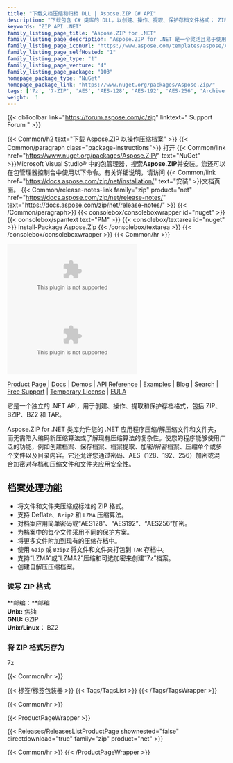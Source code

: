 ```yaml
---
title: "下载文档压缩和归档 DLL | Aspose.ZIP C# API"
description: "下载包含 C# 类库的 DLL，以创建、操作、提取、保护存档文件格式； ZIP、BZIP、BZ2、TAR 通过 .NET 本地高代码 API。"
keywords: "ZIP API .NET"
family_listing_page_title: "Aspose.ZIP for .NET"
family_listing_page_description: "Aspose.ZIP for .NET 是一个灵活且易于使用的 .NET API，可让您使用标准 zip 格式的文件压缩。它允许您实现文件和文件夹的压缩/解压缩，而无需了解压缩文件格式的底层复杂性，从而节省您的时间和精力。"
family_listing_page_iconurl: "https://www.aspose.com/templates/aspose/App_Themes/V3/images/zip/272x272/aspose_zip-for-net.png"
family_listing_page_selfHosted: "1"
family_listing_page_type: "1"
family_listing_page_venture: "4"
family_listing_page_package: "103"
homepage_package_type: "NuGet"
homepage_package_link: "https://www.nuget.org/packages/Aspose.Zip/"
tags: ['7z', '7-ZIP', 'AES', 'AES-128', 'AES-192', 'AES-256', 'Archive', 'BZ2', 'BZIP2', 'Decompression', 'decrypt', 'Decryption', 'GZIP', 'Library', 'LZMA', 'LZMA2']
weight:  1
---
```


{{< dbToolbar link="https://forum.aspose.com/c/zip" linktext=" Support Forum " >}}

{{< Common/h2 text="下载 Aspose.ZIP 以操作压缩档案"  >}}
{{< Common/paragraph class="package-instructions">}}
打开
{{< Common/link href="https://www.nuget.org/packages/Aspose.ZIP/" text="NuGet"  >}}Microsoft Visual Studio® 中的包管理器，搜索<b>Aspose.ZIP</b>并安装。您还可以在包管理器控制台中使用以下命令。有关详细说明，请访问
{{< Common/link href="https://docs.aspose.com/zip/net/installation/" text="安装"  >}}文档页面。
{{< Common/release-notes-link family="zip" product="net" href="https://docs.aspose.com/zip/net/release-notes/" text="https://docs.aspose.com/zip/net/release-notes/"  >}}
{{< /Common/paragraph>}}
{{< consolebox/consoleboxwrapper id="nuget" >}}
       {{< consolebox/spantext text="PM" >}}
       {{< consolebox/textarea id="nuget" >}} Install-Package Aspose.Zip {{< /consolebox/textarea >}}
{{< /consolebox/consoleboxwrapper >}}
{{< Common/hr >}}

![Nuget](https://img.shields.io/nuget/v/Aspose.Zip) ![Nuget](https://img.shields.io/nuget/dt/Aspose.Zip?label=nuget%20downloads)

[Product Page](https://products.aspose.com/zip/net/) | [Docs](https://docs.aspose.com/zip/net/) | [Demos](https://products.aspose.app/zip/family) | [API Reference](https://reference.aspose.com/zip/net/) | [Examples](https://github.com/aspose-zip/Aspose.ZIP-for-.NET) | [Blog](https://blog.aspose.com/category/zip/) | [Search](https://search.aspose.com/) | [Free Support](https://forum.aspose.com/c/zip) | [Temporary License](https://purchase.aspose.com/temporary-license) | [EULA](https://about.aspose.com/legal/eula/)

它是一个独立的 .NET API，用于创建、操作、提取和保护存档格式，包括 ZIP、BZIP、BZ2 和 TAR。

Aspose.ZIP for .NET 类库允许您的 .NET 应用程序压缩/解压缩文件和文件夹，而无需陷入编码新压缩算法或了解现有压缩算法的复杂性。使您的程序能够使用广泛的功能，例如创建档案、保存档案、档案提取、加密/解密档案、压缩单个或多个文件以及目录内容。它还允许您通过密码、AES（128、192、256）加密或混合加密对存档和压缩文件和文件夹应用安全性。

## 档案处理功能

- 将文件和文件夹压缩成标准的 ZIP 格式。
- 支持 Deflate、`Bzip2` 和 `LZMA` 压缩算法。
- 对档案应用简单密码或“AES128”、“AES192”、“AES256”加密。
- 为档案中的每个文件采用不同的保护方案。
- 将更多文件附加到现有的压缩存档中。
- 使用 `Gzip` 或 `Bzip2` 将文件和文件夹打包到 `TAR` 存档中。
- 支持“LZMA”或“LZMA2”压缩和可选加密来创建“7z”档案。
- 创建自解压压缩档案。

### 读写 ZIP 格式

**邮编：**邮编\
**Unix:** 焦油\
**GNU:** GZIP\
**Unix/Linux：** BZ2

### 将 ZIP 格式另存为

7z

{{< Common/hr >}}

{{< 标签/标签包装器 >}}
 {{< Tags/TagsList >}}
{{< /Tags/TagsWrapper >}}

{{< Common/hr >}}

{{< ProductPageWrapper >}}
<!-- ReleasesListProductPage-->
   {{< Releases/ReleasesListProductPage shownested="false"  directdownload="true" family="zip" product="net" >}}
<!-- /ReleasesListProductPage-->
{{< Common/hr >}}
{{< /ProductPageWrapper >}}

